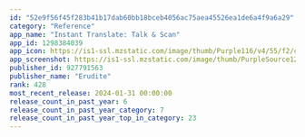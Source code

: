 ```yaml
---
id: "52e9f56f45f283b41b17dab60bb18bceb4056ac75aea45526ea1de6a4f9a6a29"
category: "Reference"
app_name: "Instant Translate: Talk & Scan"
app_id: 1298384039
app_icon: https://is1-ssl.mzstatic.com/image/thumb/Purple116/v4/55/f2/c6/55f2c6ce-b125-1a31-2180-0c602c08af2c/AppIcon-0-0-1x_U007emarketing-0-5-0-85-220.png/1024x1024bb.png
app_screenshot: https://is1-ssl.mzstatic.com/image/thumb/PurpleSource126/v4/77/22/18/77221869-7360-abce-f686-f6ff90268d28/8a9ff5eb-3cb3-4a2c-aeb8-298f59026a1b_01.png/1242x2688bb.png
publisher_id: 927791563
publisher_name: "Erudite"
rank: 428
most_recent_release: 2024-01-31 00:00:00
release_count_in_past_year: 6
release_count_in_past_year_category: 7
release_count_in_past_year_top_in_category: 23
---
```


